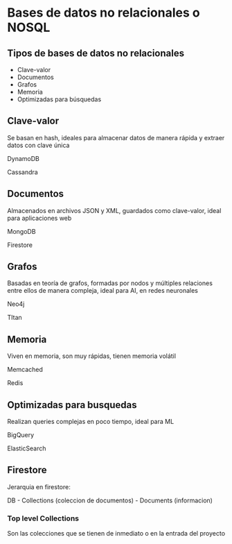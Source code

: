 # Bases de datos no relacionales o NOSQL

## Tipos de bases de datos no relacionales

- Clave-valor
- Documentos
- Grafos
- Memoria
- Optimizadas para búsquedas

## Clave-valor

Se basan en hash, ideales para almacenar datos de manera rápida y extraer datos con clave única

DynamoDB

Cassandra

## Documentos

Almacenados en archivos JSON y XML, guardados como clave-valor, ideal para aplicaciones web

MongoDB

Firestore

## Grafos

Basadas en teoría de grafos, formadas por nodos y múltiples relaciones entre ellos de manera compleja, ideal para AI, en redes neuronales

Neo4j

TItan

## Memoria

Viven en memoria, son muy rápidas, tienen memoria volátil

Memcached

Redis

## Optimizadas para busquedas

Realizan queries complejas en poco tiempo, ideal para ML

BigQuery

ElasticSearch

## Firestore

Jerarquia en firestore:

DB - Collections (coleccion de documentos) - Documents (informacion)

### Top level Collections

Son las colecciones que se tienen de inmediato o en la entrada del proyecto